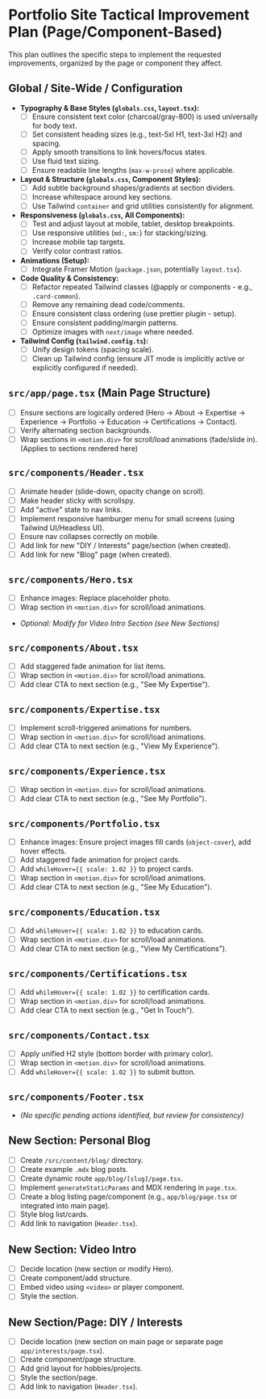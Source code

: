 # Portfolio Site Tactical Improvement Plan (Page/Component-Based)

This plan outlines the specific steps to implement the requested improvements, organized by the page or component they affect.

## Global / Site-Wide / Configuration

- **Typography & Base Styles (`globals.css`, `layout.tsx`):**
  - [ ] Ensure consistent text color (charcoal/gray-800) is used universally for body text.
  - [ ] Set consistent heading sizes (e.g., text-5xl H1, text-3xl H2) and spacing.
  - [ ] Apply smooth transitions to link hovers/focus states.
  - [ ] Use fluid text sizing.
  - [ ] Ensure readable line lengths (`max-w-prose`) where applicable.
- **Layout & Structure (`globals.css`, Component Styles):**
  - [ ] Add subtle background shapes/gradients at section dividers.
  - [ ] Increase whitespace around key sections.
  - [ ] Use Tailwind `container` and grid utilities consistently for alignment.
- **Responsiveness (`globals.css`, All Components):**
  - [ ] Test and adjust layout at mobile, tablet, desktop breakpoints.
  - [ ] Use responsive utilities (`md:`, `sm:`) for stacking/sizing.
  - [ ] Increase mobile tap targets.
  - [ ] Verify color contrast ratios.
- **Animations (Setup):**
  - [ ] Integrate Framer Motion (`package.json`, potentially `layout.tsx`).
- **Code Quality & Consistency:**
  - [ ] Refactor repeated Tailwind classes (@apply or components - e.g., `.card-common`).
  - [ ] Remove any remaining dead code/comments.
  - [ ] Ensure consistent class ordering (use prettier plugin - setup).
  - [ ] Ensure consistent padding/margin patterns.
  - [ ] Optimize images with `next/image` where needed.
- **Tailwind Config (`tailwind.config.ts`):**
  - [ ] Unify design tokens (spacing scale).
  - [ ] Clean up Tailwind config (ensure JIT mode is implicitly active or explicitly configured if needed).

## `src/app/page.tsx` (Main Page Structure)

- [ ] Ensure sections are logically ordered (Hero → About → Expertise → Experience → Portfolio → Education → Certifications → Contact).
- [ ] Verify alternating section backgrounds.
- [ ] Wrap sections in `<motion.div>` for scroll/load animations (fade/slide in). (Applies to sections rendered here)

## `src/components/Header.tsx`

- [ ] Animate header (slide-down, opacity change on scroll).
- [ ] Make header sticky with scrollspy.
- [ ] Add "active" state to nav links.
- [ ] Implement responsive hamburger menu for small screens (using Tailwind UI/Headless UI).
- [ ] Ensure nav collapses correctly on mobile.
- [ ] Add link for new "DIY / Interests" page/section (when created).
- [ ] Add link for new "Blog" page (when created).

## `src/components/Hero.tsx`

- [ ] Enhance images: Replace placeholder photo.
- [ ] Wrap section in `<motion.div>` for scroll/load animations.
- _Optional: Modify for Video Intro Section (see New Sections)_

## `src/components/About.tsx`

- [ ] Add staggered fade animation for list items.
- [ ] Wrap section in `<motion.div>` for scroll/load animations.
- [ ] Add clear CTA to next section (e.g., "See My Expertise").

## `src/components/Expertise.tsx`

- [ ] Implement scroll-triggered animations for numbers.
- [ ] Wrap section in `<motion.div>` for scroll/load animations.
- [ ] Add clear CTA to next section (e.g., "View My Experience").

## `src/components/Experience.tsx`

- [ ] Wrap section in `<motion.div>` for scroll/load animations.
- [ ] Add clear CTA to next section (e.g., "See My Portfolio").

## `src/components/Portfolio.tsx`

- [ ] Enhance images: Ensure project images fill cards (`object-cover`), add hover effects.
- [ ] Add staggered fade animation for project cards.
- [ ] Add `whileHover={{ scale: 1.02 }}` to project cards.
- [ ] Wrap section in `<motion.div>` for scroll/load animations.
- [ ] Add clear CTA to next section (e.g., "See My Education").

## `src/components/Education.tsx`

- [ ] Add `whileHover={{ scale: 1.02 }}` to education cards.
- [ ] Wrap section in `<motion.div>` for scroll/load animations.
- [ ] Add clear CTA to next section (e.g., "View My Certifications").

## `src/components/Certifications.tsx`

- [ ] Add `whileHover={{ scale: 1.02 }}` to certification cards.
- [ ] Wrap section in `<motion.div>` for scroll/load animations.
- [ ] Add clear CTA to next section (e.g., "Get In Touch").

## `src/components/Contact.tsx`

- [ ] Apply unified H2 style (bottom border with primary color).
- [ ] Wrap section in `<motion.div>` for scroll/load animations.
- [ ] Add `whileHover={{ scale: 1.02 }}` to submit button.

## `src/components/Footer.tsx`

- _(No specific pending actions identified, but review for consistency)_

## New Section: Personal Blog

- [ ] Create `/src/content/blog/` directory.
- [ ] Create example `.mdx` blog posts.
- [ ] Create dynamic route `app/blog/[slug]/page.tsx`.
- [ ] Implement `generateStaticParams` and MDX rendering in `page.tsx`.
- [ ] Create a blog listing page/component (e.g., `app/blog/page.tsx` or integrated into main page).
- [ ] Style blog list/cards.
- [ ] Add link to navigation (`Header.tsx`).

## New Section: Video Intro

- [ ] Decide location (new section or modify Hero).
- [ ] Create component/add structure.
- [ ] Embed video using `<video>` or player component.
- [ ] Style the section.

## New Section/Page: DIY / Interests

- [ ] Decide location (new section on main page or separate page `app/interests/page.tsx`).
- [ ] Create component/page structure.
- [ ] Add grid layout for hobbies/projects.
- [ ] Style the section/page.
- [ ] Add link to navigation (`Header.tsx`).
